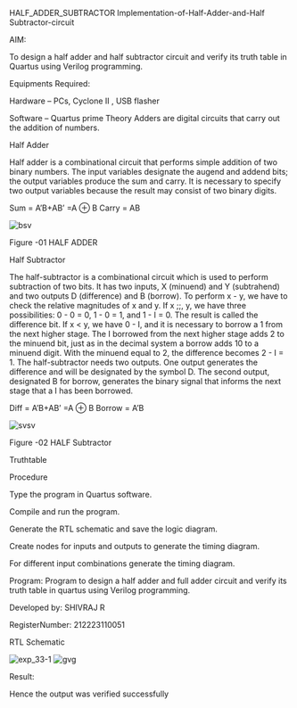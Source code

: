 HALF_ADDER_SUBTRACTOR
Implementation-of-Half-Adder-and-Half Subtractor-circuit

AIM:

To design a half adder and half subtractor circuit and verify its truth table in Quartus using Verilog programming.

Equipments Required:

Hardware – PCs, Cyclone II , USB flasher

Software – Quartus prime Theory Adders are digital circuits that carry out the addition of numbers.

Half Adder

Half adder is a combinational circuit that performs simple addition of two binary numbers. The input variables designate the augend and addend bits; the output variables produce the sum and carry. It is necessary to specify two output variables because the result may consist of two binary digits.

Sum = A’B+AB’ =A ⊕ B Carry = AB

![bsv](https://github.com/Munimadhuriganji/HALF_ADDER_SUBTRACTOR/assets/138849444/75492474-c782-4f42-9418-9483e6e72ab7)

Figure -01 HALF ADDER

Half Subtractor

The half-subtractor is a combinational circuit which is used to perform subtraction of two bits. It has two inputs, X (minuend) and Y (subtrahend) and two outputs D (difference) and B (borrow). To perform x - y, we have to check the relative magnitudes of x and y. If x ;;, y, we have three possibilities: 0 - 0 = 0, 1 - 0 = 1, and 1 - I = 0. The result is called the difference bit. If x < y, we have 0 - I, and it is necessary to borrow a 1 from the next higher stage. The I borrowed from the next higher stage adds 2 to the minuend bit, just as in the decimal system a borrow adds 10 to a minuend digit. With the minuend equal to 2, the difference becomes 2 - I = 1. The half-subtractor needs two outputs. One output generates the difference and will be designated by the symbol D. The second output, designated B for borrow, generates the binary signal that informs the next stage that a I has been borrowed.

Diff = A’B+AB’ =A ⊕ B Borrow = A’B

![svsv](https://github.com/Munimadhuriganji/HALF_ADDER_SUBTRACTOR/assets/138849444/c6e116e1-0385-4282-885d-aad8ceae114e)

Figure -02 HALF Subtractor

Truthtable

Procedure

Type the program in Quartus software.

Compile and run the program.

Generate the RTL schematic and save the logic diagram.

Create nodes for inputs and outputs to generate the timing diagram.

For different input combinations generate the timing diagram.

Program: Program to design a half adder and full adder circuit and verify its truth table in quartus using Verilog programming.

Developed by: SHIVRAJ R

RegisterNumber: 212223110051

RTL Schematic

![exp_33-1](https://github.com/Munimadhuriganji/HALF_ADDER_SUBTRACTOR/assets/138849444/abfd5a98-52e0-4aae-a445-e142d27cdea0)
![gvg](https://github.com/Munimadhuriganji/HALF_ADDER_SUBTRACTOR/assets/138849444/70596fc4-084d-4296-8aef-11b0fe55cd92)

Result:

Hence the output was verified successfully
